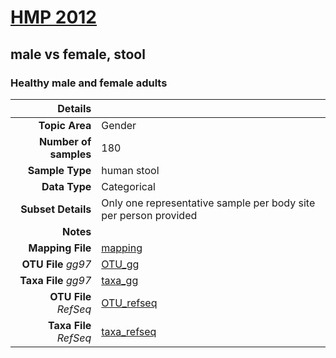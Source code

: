 # [HMP 2012]( ../docs/hmp.html )
## male vs female, stool

### Healthy male and female adults

| Details                   |                                                           |
| ------------------------: |-----------------------------------------------------------|
| **Topic Area**                | Gender                                                |
| **Number of samples**         | 180                                         |
| **Sample Type**               | human stool                                         |
| **Data Type**                 | Categorical                                           |
| **Subset Details**            | Only one representative sample per body site per person provided                                  |
| **Notes**                     |                                          |
| **Mapping File**              | [mapping]( ../datasets/hmp/mapping-sex.txt)        |
| **OTU File** *gg97*           | [OTU_gg]( ../datasets/hmp/gg/otutable.txt.zip)          |
| **Taxa File** *gg97*          | [taxa_gg]( ../datasets/hmp/gg/taxatable.txt)        |
| **OTU File** *RefSeq*         | [OTU_refseq]( ../datasets/hmp/refseq/otutable.txt)  |
| **Taxa File** *RefSeq*        | [taxa_refseq]( ../datasets/hmp/refseq/taxatable.txt)|